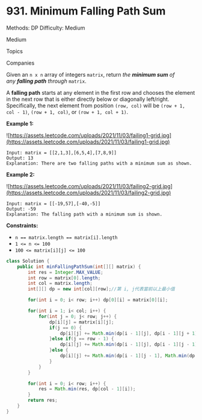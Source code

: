 # 931. Minimum Falling Path Sum

Methods: DP
Difficulty: Medium

Medium

Topics

Companies

Given an `n x n` array of integers `matrix`, return *the **minimum sum** of any **falling path** through* `matrix`.

A **falling path** starts at any element in the first row and chooses the element in the next row that is either directly below or diagonally left/right. Specifically, the next element from position `(row, col)` will be `(row + 1, col - 1)`, `(row + 1, col)`, or `(row + 1, col + 1)`.

**Example 1:**

![https://assets.leetcode.com/uploads/2021/11/03/failing1-grid.jpg](https://assets.leetcode.com/uploads/2021/11/03/failing1-grid.jpg)

```
Input: matrix = [[2,1,3],[6,5,4],[7,8,9]]
Output: 13
Explanation: There are two falling paths with a minimum sum as shown.

```

**Example 2:**

![https://assets.leetcode.com/uploads/2021/11/03/failing2-grid.jpg](https://assets.leetcode.com/uploads/2021/11/03/failing2-grid.jpg)

```
Input: matrix = [[-19,57],[-40,-5]]
Output: -59
Explanation: The falling path with a minimum sum is shown.

```

**Constraints:**

- `n == matrix.length == matrix[i].length`
- `1 <= n <= 100`
- `100 <= matrix[i][j] <= 100`

```java
class Solution {
    public int minFallingPathSum(int[][] matrix) {
        int res = Integer.MAX_VALUE;
        int row = matrix[0].length;
        int col = matrix.length;
        int[][] dp = new int[col][row];//第 i, j代表當前以上最小值

        for(int i = 0; i< row; i++) dp[0][i] = matrix[0][i];

        for(int i = 1; i< col; i++) {
            for(int j = 0; j< row; j++) {
                dp[i][j] = matrix[i][j];
                if(j == 0) {
                    dp[i][j] += Math.min(dp[i - 1][j], dp[i - 1][j + 1]);
                }else if(j == row - 1) {
                    dp[i][j] += Math.min(dp[i - 1][j], dp[i - 1][j - 1]);
                }else {
                    dp[i][j] += Math.min(dp[i - 1][j - 1], Math.min(dp[i - 1][j], dp[i - 1][j + 1]));
                }
            }
        }

        for(int i = 0; i< row; i++) {
            res = Math.min(res, dp[col - 1][i]);
        }
        return res;
    }
}
```